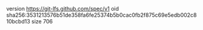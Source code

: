 version https://git-lfs.github.com/spec/v1
oid sha256:3531213576b51de358fa6fe25374b5b0cac0fb2f875c69e5edb002c810bcbd13
size 706
